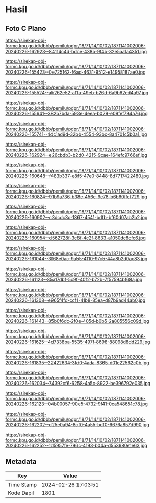 # Hasil

## Foto C Plano

https://sirekap-obj-formc.kpu.go.id/dbbb/pemilu/pdpr/18/71/14/10/02/1871141002006-20240226-162923--84114c4d-bdce-438b-9f4b-32e5aa1a4351.jpg

https://sirekap-obj-formc.kpu.go.id/dbbb/pemilu/pdpr/18/71/14/10/02/1871141002006-20240226-155423--0e725162-f6ad-4631-9512-e14958187ae0.jpg

https://sirekap-obj-formc.kpu.go.id/dbbb/pemilu/pdpr/18/71/14/10/02/1871141002006-20240226-155524--ab262e52-af1a-49eb-b26d-6a9b62ed4a97.jpg

https://sirekap-obj-formc.kpu.go.id/dbbb/pemilu/pdpr/18/71/14/10/02/1871141002006-20240226-155641--382b7bda-593e-4eea-b029-e09fef794a76.jpg

https://sirekap-obj-formc.kpu.go.id/dbbb/pemilu/pdpr/18/71/14/10/02/1871141002006-20240226-155741--4dc1ad9d-32bb-4554-93bc-8a4701c5b0a1.jpg

https://sirekap-obj-formc.kpu.go.id/dbbb/pemilu/pdpr/18/71/14/10/02/1871141002006-20240226-162924--e26cbdb3-b2d0-4215-9cae-164efc9766ef.jpg

https://sirekap-obj-formc.kpu.go.id/dbbb/pemilu/pdpr/18/71/14/10/02/1871141002006-20240226-160648--f483b337-e8f5-47e0-8448-8d7717422480.jpg

https://sirekap-obj-formc.kpu.go.id/dbbb/pemilu/pdpr/18/71/14/10/02/1871141002006-20240226-160824--91b9a736-b38e-456e-9e78-b6b60ffcf729.jpg

https://sirekap-obj-formc.kpu.go.id/dbbb/pemilu/pdpr/18/71/14/10/02/1871141002006-20240226-160902--c3dcdc3c-1867-4541-bdfb-bf60d07ab2b2.jpg

https://sirekap-obj-formc.kpu.go.id/dbbb/pemilu/pdpr/18/71/14/10/02/1871141002006-20240226-160954--d562728f-3c8f-4c2f-8633-a1050dc8cfc6.jpg

https://sirekap-obj-formc.kpu.go.id/dbbb/pemilu/pdpr/18/71/14/10/02/1871141002006-20240226-161044--3f68e0ac-9a55-4110-97c5-44a8b2d0ac83.jpg

https://sirekap-obj-formc.kpu.go.id/dbbb/pemilu/pdpr/18/71/14/10/02/1871141002006-20240226-161123--85a17dbf-5c9f-40f2-b72b-7f57594bf68a.jpg

https://sirekap-obj-formc.kpu.go.id/dbbb/pemilu/pdpr/18/71/14/10/02/1871141002006-20240226-161308--e965f4fd-ccf1-41b8-85ea-d87b9ad44ab0.jpg

https://sirekap-obj-formc.kpu.go.id/dbbb/pemilu/pdpr/18/71/14/10/02/1871141002006-20240226-161443--85b0f6dc-2f0e-405d-b0b5-2a805556c09d.jpg

https://sirekap-obj-formc.kpu.go.id/dbbb/pemilu/pdpr/18/71/14/10/02/1871141002006-20240226-161625--4d7338ba-5535-497f-8698-88098d8dd229.jpg

https://sirekap-obj-formc.kpu.go.id/dbbb/pemilu/pdpr/18/71/14/10/02/1871141002006-20240226-161835--22422634-3fd0-4ada-8365-d01e22562c0b.jpg

https://sirekap-obj-formc.kpu.go.id/dbbb/pemilu/pdpr/18/71/14/10/02/1871141002006-20240226-162034--74392cf6-6258-4a5c-8922-be396792e035.jpg

https://sirekap-obj-formc.kpu.go.id/dbbb/pemilu/pdpr/18/71/14/10/02/1871141002006-20240226-162123--04b00057-90e5-4732-9f41-0ca548651c78.jpg

https://sirekap-obj-formc.kpu.go.id/dbbb/pemilu/pdpr/18/71/14/10/02/1871141002006-20240226-162202--d25e0a94-8cf0-4a55-bdf0-6676a857d990.jpg

https://sirekap-obj-formc.kpu.go.id/dbbb/pemilu/pdpr/18/71/14/10/02/1871141002006-20240226-162252--1d5957fe-796c-4193-b04a-d553980e1e63.jpg


## Metadata

| Key        | Value               |
| ---------- | ------------------- |
| Time Stamp | 2024-02-26 17:03:51 |
| Kode Dapil | 1801                |



